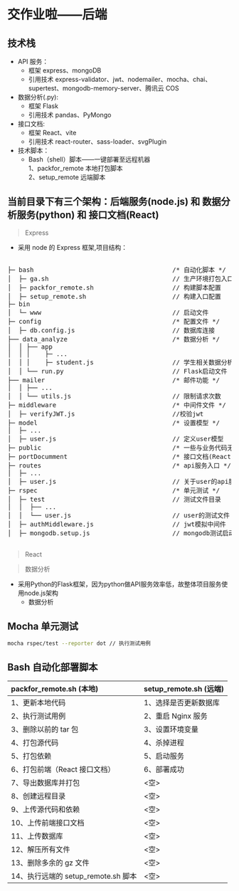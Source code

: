 # 交作业啦——后端

## 技术栈

- API 服务：
  - 框架 express、mongoDB
  - 引用技术 express-validator、jwt、nodemailer、mocha、chai、supertest、mongodb-memory-server、腾讯云 COS
- 数据分析(.py):
  - 框架 Flask
  - 引用技术 pandas、PyMongo
- 接口文档:
  - 框架 React、vite
  - 引用技术 react-router、sass-loader、svgPlugin
- 技术脚本：
  - Bash（shell）脚本——一键部署至远程机器  
    1、packfor_remote 本地打包脚本  
    2、setup_remote 远端脚本

## 当前目录下有三个架构：后端服务(node.js) 和 数据分析服务(python) 和 接口文档(React)

> Express

- 采用 node 的 Express 框架,项目结构：

<pre>

├─ bash                                     /* 自动化脚本 */
│  ├─ ga.sh                                 // 生产环境打包入口
│  ├─ packfor_remote.sh                     // 构建脚本配置
│  ├─ setup_remote.sh                       // 构建入口配置
├─ bin
│  └─ www                                   // 启动文件
├─ config                                   /* 配置文件 */      
│  ├─ db.config.js                          // 数据库连接
├── data_analyze                            /* 数据分析 */
│  │ ├── app
│  │ │    ├─ ...                         
│  │ │    ├─ student.js                     // 学生相关数据分析
│  │ └── run.py                             // Flask启动文件
├── mailer                                  /* 邮件功能 */
│  │ ├── ...
│  │ └── utils.js                           // 限制请求次数
├─ middleware                               /* 中间件文件 */
│  ├─ verifyJWT.js                          //校验jwt  
├─ model                                    /* 设置模型 */
│  ├─ ...                         
│  ├─ user.js                               // 定义user模型 
├─ public                                   /* 一些与业务代码无关的纯静态文件，如favicon.ico, 
├─ portDocumment                            /* 接口文档(React) */ 
├─ routes                                   /* api服务入口 */
│  ├─ ...                         
│  ├─ user.js                               // 关于user的api服务
├─ rspec                                    /* 单元测试 */ 
│  ├─ test                                  // 测试文件目录
│  │  ├── ...
│  │  └── user.js                           // user的测试文件
│  ├─ authMiddleware.js                     // jwt模拟中间件
│  ├─ mongodb.setup.js                      // mongodb测试启动文件

</pre>

> React

> 数据分析
- 采用Python的Flask框架，因为python做API服务效率低，故整体项目服务使用node.js架构
  - 数据分析
## Mocha 单元测试

```bash
mocha rspec/test --reporter dot // 执行测试用例
```

## Bash 自动化部署脚本

| packfor_remote.sh (本地)            | setup_remote.sh (远端) |
| :---------------------------------- | :--------------------- |
| 1、更新本地代码                     | 1、选择是否更新数据库  |
| 2、执行测试用例                     | 2、重启 Nginx 服务     |
| 3、删除以前的 tar 包                | 3、设置环境变量        |
| 4、打包源代码                       | 4、杀掉进程            |
| 5、打包依赖                         | 5、启动服务            |
| 6、打包前端（React 接口文档）       | 6、部署成功            |
| 7、导出数据库并打包                 | <空>                   |
| 8、创建远程目录                     | <空>                   |
| 9、上传源代码和依赖                 | <空>                   |
| 10、上传前端接口文档                | <空>                   |
| 11、上传数据库                      | <空>                   |
| 12、解压所有文件                    | <空>                   |
| 13、删除多余的 gz 文件              | <空>                   |
| 14、执行远端的 setup_remote.sh 脚本 | <空>                   |

